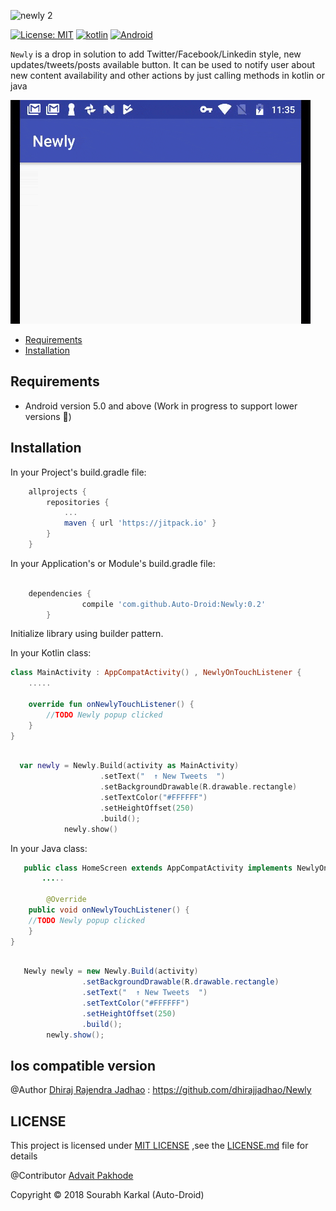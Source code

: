 ![newly 2](https://cloud.githubusercontent.com/assets/2684979/20462091/9357647c-af38-11e6-992f-07b9c263bb59.png)

<a href="https://raw.githubusercontent.com/xmartlabs/Eureka/master/LICENSE"><img src="http://img.shields.io/badge/license-MIT-blue.svg?style=flat" alt="License: MIT" /></a>
<a href="http://kotlinlang.org/"><img src="https://img.shields.io/badge/kotlin-compatable-brightgreen.svg?style=flat" alt="kotlin" /></a>
<a href="https://www.android.com"><img src="https://img.shields.io/badge/Android-v0.2-brightgreen.svg?style=flat" alt="Android" /></a>


`Newly` is a drop in solution to add Twitter/Facebook/Linkedin style, new updates/tweets/posts available button. It can be used to notify user about new content availability and other actions by just calling methods in kotlin or java


![ezgif com-resize](https://raw.githubusercontent.com/Auto-Droid/Newly/master/newly_gif.gif)

- [Requirements](#requirements)
- [Installation](#installation)

## Requirements

- Android version 5.0 and above (Work in progress to support lower versions 🙏)

## Installation

In your Project's build.gradle file:

```gradle
	allprojects {
		repositories {
			...
			maven { url 'https://jitpack.io' }
		}
	}
```

In your Application's or Module's build.gradle file:
```gradle

	dependencies {
		        compile 'com.github.Auto-Droid:Newly:0.2'
		}

```


Initialize library using builder pattern.

In your Kotlin class:
```kotlin
class MainActivity : AppCompatActivity() , NewlyOnTouchListener {
  	.....
       
	override fun onNewlyTouchListener() {
		//TODO Newly popup clicked
	}
}

```

```kotlin

  var newly = Newly.Build(activity as MainActivity)
                    .setText("  ↑ New Tweets  ")
                    .setBackgroundDrawable(R.drawable.rectangle)
                    .setTextColor("#FFFFFF")
                    .setHeightOffset(250)
                    .build();
            newly.show()

```

In your Java class:
```java
   public class HomeScreen extends AppCompatActivity implements NewlyOnTouchListener {
       .....
       
        @Override
    public void onNewlyTouchListener() {
	//TODO Newly popup clicked
    }
}  
```

```java

   Newly newly = new Newly.Build(activity)
                .setBackgroundDrawable(R.drawable.rectangle)
                .setText("  ↑ New Tweets  ")
                .setTextColor("#FFFFFF")
                .setHeightOffset(250)
                .build();
        newly.show();

```

## Ios compatible version
@Author <a href="https://github.com/dhirajjadhao">Dhiraj Rajendra Jadhao</a> : https://github.com/dhirajjadhao/Newly


## LICENSE
This project is licensed under <a href="https://github.com/Auto-Droid/Newly/blob/master/LICENSE">MIT LICENSE</a> ,see the <a href="https://github.com/Auto-Droid/Newly/blob/master/LICENSE">LICENSE.md</a> file for details



@Contributor <a href="https://github.com/advait-android">Advait Pakhode</a>

Copyright © 2018 Sourabh Karkal (Auto-Droid)
